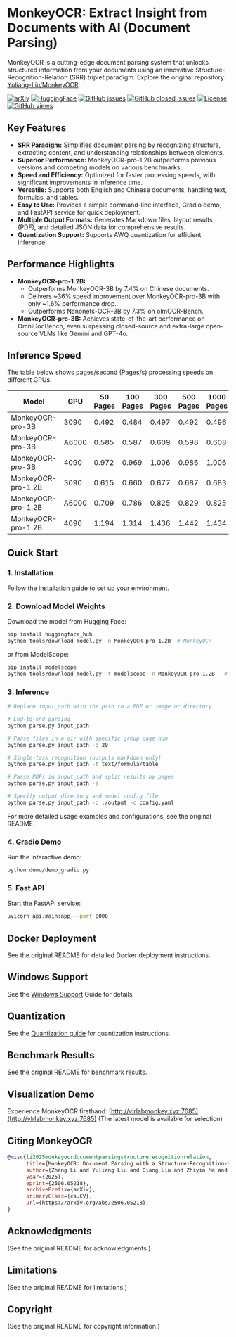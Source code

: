 # MonkeyOCR: Extract Insight from Documents with AI (Document Parsing)

MonkeyOCR is a cutting-edge document parsing system that unlocks structured information from your documents using an innovative Structure-Recognition-Relation (SRR) triplet paradigm.  Explore the original repository: [Yuliang-Liu/MonkeyOCR](https://github.com/Yuliang-Liu/MonkeyOCR).

[![arXiv](https://img.shields.io/badge/Arxiv-MonkeyOCR-b31b1b.svg?logo=arXiv)](https://arxiv.org/abs/2506.05218)
[![HuggingFace](https://img.shields.io/badge/HuggingFace%20Weights-black.svg?logo=HuggingFace)](https://huggingface.co/echo840/MonkeyOCR)
[![GitHub issues](https://img.shields.io/github/issues/Yuliang-Liu/MonkeyOCR?color=critical&label=Issues)](https://github.com/Yuliang-Liu/MonkeyOCR/issues?q=is%3Aopen+is%3Aissue)
[![GitHub closed issues](https://img.shields.io/github/issues-closed/Yuliang-Liu/MonkeyOCR?color=success&label=Issues)](https://github.com/Yuliang-Liu/MonkeyOCR/issues?q=is%3Aissue+is%3Aclosed)
[![License](https://img.shields.io/badge/License-Apache%202.0-yellow)](https://github.com/Yuliang-Liu/MonkeyOCR/blob/main/LICENSE.txt)
[![GitHub views](https://komarev.com/ghpvc/?username=Yuliang-Liu&repo=MonkeyOCR&color=brightgreen&label=Views)](https://github.com/Yuliang-Liu/MonkeyOCR)

## Key Features

*   **SRR Paradigm:**  Simplifies document parsing by recognizing structure, extracting content, and understanding relationships between elements.
*   **Superior Performance:** MonkeyOCR-pro-1.2B outperforms previous versions and competing models on various benchmarks.
*   **Speed and Efficiency:** Optimized for faster processing speeds, with significant improvements in inference time.
*   **Versatile:** Supports both English and Chinese documents, handling text, formulas, and tables.
*   **Easy to Use:** Provides a simple command-line interface, Gradio demo, and FastAPI service for quick deployment.
*   **Multiple Output Formats:** Generates Markdown files, layout results (PDF), and detailed JSON data for comprehensive results.
*   **Quantization Support:** Supports AWQ quantization for efficient inference.

## Performance Highlights

*   **MonkeyOCR-pro-1.2B:**
    *   Outperforms MonkeyOCR-3B by 7.4% on Chinese documents.
    *   Delivers ~36% speed improvement over MonkeyOCR-pro-3B with only ~1.6% performance drop.
    *   Outperforms Nanonets-OCR-3B by 7.3% on olmOCR-Bench.
*   **MonkeyOCR-pro-3B:** Achieves state-of-the-art performance on OmniDocBench, even surpassing closed-source and extra-large open-source VLMs like Gemini and GPT-4o.

## Inference Speed

The table below shows pages/second (Pages/s) processing speeds on different GPUs.

| Model              | GPU   | 50 Pages | 100 Pages | 300 Pages | 500 Pages | 1000 Pages |
| ------------------ | ----- | -------- | --------- | --------- | --------- | ---------- |
| MonkeyOCR-pro-3B   | 3090  | 0.492    | 0.484     | 0.497     | 0.492     | 0.496      |
| MonkeyOCR-pro-3B   | A6000 | 0.585    | 0.587     | 0.609     | 0.598     | 0.608      |
| MonkeyOCR-pro-3B   | 4090  | 0.972    | 0.969     | 1.006     | 0.986     | 1.006      |
| MonkeyOCR-pro-1.2B | 3090  | 0.615    | 0.660     | 0.677     | 0.687     | 0.683      |
| MonkeyOCR-pro-1.2B | A6000 | 0.709    | 0.786     | 0.825     | 0.829     | 0.825      |
| MonkeyOCR-pro-1.2B | 4090  | 1.194    | 1.314     | 1.436     | 1.442     | 1.434      |

## Quick Start

### 1. Installation

Follow the [installation guide](https://github.com/Yuliang-Liu/MonkeyOCR/blob/main/docs/install_cuda.md#install-with-cuda-support) to set up your environment.

### 2. Download Model Weights

Download the model from Hugging Face:

```bash
pip install huggingface_hub
python tools/download_model.py -n MonkeyOCR-pro-1.2B  # MonkeyOCR
```

or from ModelScope:

```bash
pip install modelscope
python tools/download_model.py -t modelscope -n MonkeyOCR-pro-1.2B   # MonkeyOCR
```

### 3. Inference

```bash
# Replace input_path with the path to a PDF or image or directory

# End-to-end parsing
python parse.py input_path

# Parse files in a dir with specific group page num
python parse.py input_path -g 20

# Single-task recognition (outputs markdown only)
python parse.py input_path -t text/formula/table

# Parse PDFs in input_path and split results by pages
python parse.py input_path -s

# Specify output directory and model config file
python parse.py input_path -o ./output -c config.yaml
```

For more detailed usage examples and configurations, see the original README.

### 4. Gradio Demo

Run the interactive demo:

```bash
python demo/demo_gradio.py
```

### 5. Fast API

Start the FastAPI service:

```bash
uvicorn api.main:app --port 8000
```

## Docker Deployment

See the original README for detailed Docker deployment instructions.

## Windows Support

See the [Windows Support](docs/windows_support.md) Guide for details.

## Quantization

See the [Quantization guide](docs/Quantization.md) for quantization instructions.

## Benchmark Results

See the original README for benchmark results.

## Visualization Demo

Experience MonkeyOCR firsthand: [http://vlrlabmonkey.xyz:7685](http://vlrlabmonkey.xyz:7685) (The latest model is available for selection)

## Citing MonkeyOCR

```BibTeX
@misc{li2025monkeyocrdocumentparsingstructurerecognitionrelation,
      title={MonkeyOCR: Document Parsing with a Structure-Recognition-Relation Triplet Paradigm},
      author={Zhang Li and Yuliang Liu and Qiang Liu and Zhiyin Ma and Ziyang Zhang and Shuo Zhang and Zidun Guo and Jiarui Zhang and Xinyu Wang and Xiang Bai},
      year={2025},
      eprint={2506.05218},
      archivePrefix={arXiv},
      primaryClass={cs.CV},
      url={https://arxiv.org/abs/2506.05218},
}
```

## Acknowledgments

(See the original README for acknowledgments.)

## Limitations

(See the original README for limitations.)

## Copyright

(See the original README for copyright information.)